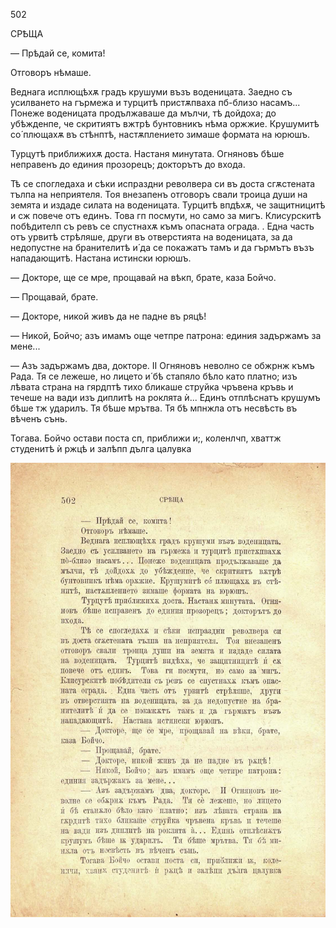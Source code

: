 ﻿502

СРѢЩА

— Прѣдай се, комита!

Отговоръ нѣмаше.

Веднага исплющѣхѫ градъ крушуми възъ воденицата. Заедно съ усилването на гърмежа и турцитѣ пристѫпваха пб-близо насамъ... Понеже воденицата продължаваше да мълчи, тѣ дойдоха; до убѣжденпе, че скритиятъ вжтрѣ бунтовникъ нѣма оржжие. Крушумитѣ со́ плющахѫ въ стѣнптѣ, настѫплението зимаше формата на юрюшъ.

Турцутѣ приближихѫ доста. Настаня минутата. Огняновъ бѣше неправенъ до единия прозорецъ; докторътъ до входа.

Тѣ се спогледаха и сѣки испраздни револвера си въ доста сгѫстената тълпа на неприятеля. Тоя внезапенъ отговоръ свали троица души на земята и издаде силата на воденицата. Турцитѣ впдѣхѫ, че защитницитѣ и сж повече отъ единъ. Това гп посмути, но само за мигъ. Клисурскитѣ побѣдителп съ ревъ се спустнахѫ къмъ опасната ограда. . Една часть отъ урвитѣ стрѣляше, други въ отверстията на воденицата, за да недопустне на бранителитѣ и́ да се покажатъ тамъ и да гърмътъ възъ нападающитѣ. Настана истински юрюшъ.

— Докторе, ще се мре, прощавай на вѣкп, брате, каза Бойчо.

— Прощавай, брате.

— Докторе, никой живъ да не падне въ ряцѣ!

— Никой, Бойчо; азъ имамъ още четпре патрона: единия задържамъ за мене...

— Азъ задържамъ два, докторе. II Огняновъ неволно се обжрнж къмъ Рада. Тя се лежеше, но лицето и́ бѣ стапяло бѣло като платно; изъ лѣвата страна на гярдптѣ тихо бликаше струйка чръвена кръвь и течеше на вади изъ диплитѣ на роклята ѝ... Единъ отплѣснатъ крушумъ бѣше тж ударилъ. Тя бѣше мрътва. Тя бѣ мпнжла отъ несвѣсть въ вѣченъ сънь.

Тогава. Бойчо остави поста сп, приближи и;, коленлчп, хваттж студенитѣ ѝ ржцѣ и залѣпп дълга цалувка

![original](../images/555.jpg)

